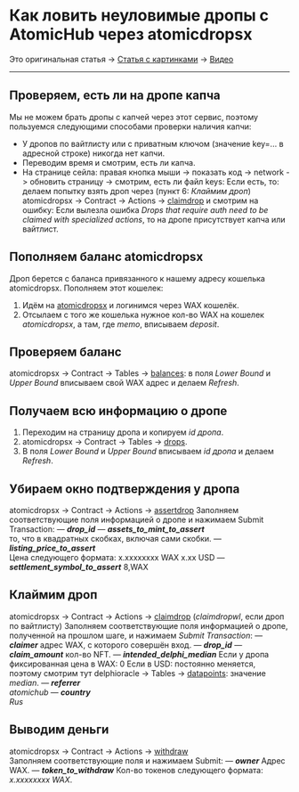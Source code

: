 # Как ловить неуловимые дропы c AtomicHub через atomicdropsx
Это оригинальная статья
-> [Статья с картинками](http://vk.com/@cheapchill-lovim-paki-bez-kapchi) 
-> [Видео](https://youtu.be/hIxZXdsB_Ic)

---
  
## Проверяем, есть ли на дропе капча
Мы не можем брать дропы с капчей через этот сервис, поэтому пользуемся следующими способами проверки наличия капчи:
- У дропов по вайтлисту или с приватным ключом (значение key=... в адресной строке) никогда нет капчи.
- Переводим время и смотрим, есть ли капча.
- На странице сейла: правая кнопка мыши -> показать код -> network -> обновить страницу -> смотрим, есть ли файл keys:
          Если есть, то: делаем попытку взять дроп через (пункт 6: *Клаймим дроп*) atomicdropsx -> Contract -> Actions -> [claimdrop](https://wax.bloks.io/account/atomicdropsx?loadContract=true&tab=Actions&table=drops&account=atomicdropsx&scope=atomicdropsx&limit=100&lower_bound=54387&upper_bound=54387&action=claimdrop) и смотрим на ошибку:
		  Если вылезла ошибка *Drops that require auth need to be claimed with specialized actions*, то на дропе присутствует капча или вайтлист.

## Пополняем баланс atomicdropsx
Дроп берется с баланса привязанного к нашему адресу кошелька atomicdropsx. Пополняем этот кошелек:
1. Идём на [atomicdropsx](https://wax.bloks.io/account/atomicdropsx?loadContract=true&tab=Actions&account=atomicdropsx&scope=atomicdropsx&limit=100&table=drops&action=claimdrop) и логинимся через WAX кошелёк.
2. Отсылаем с того же кошелька нужное кол-во WAX на кошелек *atomicdropsx*, а там, где *memo*, вписываем *deposit*.

## Проверяем баланс
atomicdropsx -> Contract -> Tables -> [balances](https://wax.bloks.io/account/atomicdropsx?loadContract=true&tab=Tables&account=atomicdropsx&scope=atomicdropsx&limit=100&table=balances&action=claimdrop): в поля *Lower Bound* и *Upper Bound* вписываем свой WAX адрес и делаем *Refresh*.

## Получаем всю информацию о дропе
1. Переходим на страницу дропа и копируем *id дропа*.
2. atomicdropsx -> Contract -> Tables -> [drops](https://wax.bloks.io/account/atomicdropsx?loadContract=true&tab=Tables&account=atomicdropsx&scope=atomicdropsx&limit=100&table=drops&action=claimdrop).
3. В поля *Lower Bound* и *Upper Bound* вписываем *id дропа* и делаем *Refresh*.

## Убираем окно подтверждения у дропа
atomicdropsx -> Contract -> Actions -> [assertdrop](https://wax.bloks.io/account/atomicdropsx?loadContract=true&tab=Actions&table=drops&account=atomicdropsx&scope=atomicdropsx&limit=100&lower_bound=54387&upper_bound=54387&action=assertdrop)    Заполняем соответствующие поля информацией о дропе и нажимаем Submit Transaction:
— ***drop_id***
— ***assets_to_mint_to_assert***  
то, что в квадратных скобках, включая сами скобки.
— ***listing_price_to_assert***     
Цена следующего формата:
            x.xxxxxxxx WAX
            х.хх USD
— ***settlement_symbol_to_assert***
8,WAX

## Клаймим дроп
atomicdropsx -> Contract -> Actions -> [claimdrop](https://wax.bloks.io/account/atomicdropsx?loadContract=true&tab=Actions&table=drops&account=atomicdropsx&scope=atomicdropsx&limit=100&lower_bound=54387&upper_bound=54387&action=claimdrop) (*claimdropwl*, если дроп по вайтлисту)
Заполняем соответствующие поля информацией о дропе, полученной на прошлом шаге, и нажимаем *Submit Transaction*:
— ***claimer*** 
адрес WAX, с которого совершён вход.
— ***drop_id***
— ***claim_amount*** 
кол-во NFT.
— ***intended_delphi_median*** 
Если у дропа фиксированная цена в WAX: 0
Если в USD: постоянно меняется, поэтому смотрим тут delphioracle -> Tables -> [datapoints](https://wax.bloks.io/account/delphioracle?loadContract=true&tab=Tables&table=datapoints&account=delphioracle&scope=waxpusd&limit=1): значение *median*.
— ***referrer***  
*atomichub*
— ***country***  
*Rus*

## Выводим деньги
atomicdropsx -> Contract -> Actions -> [withdraw](https://wax.bloks.io/account/atomicdropsx?loadContract=true&tab=Actions&account=atomicdropsx&scope=atomicdropsx&limit=100&table=balances)    
Заполняем соответствующие поля и нажимаем Submit:
— ***owner*** 
Адрес WAX.
— ***token_to_withdraw***
Кол-во токенов следующего формата: *x.xxxxxxxx WAX*.